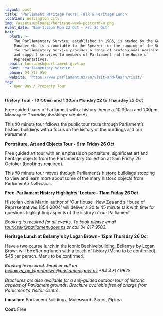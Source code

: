 ```yaml
---
layout: post
title: 'Parliament Heritage Tours, Talk & Heritage Lunch'
location: Wellington City
img: /assets/uploaded/heritage-week-postcard-4.png
event_date: '9am-1:30pm Mon 22 Oct - Fri 26 Oct'
host:
  blurb: >-
    The Parliamentary Service, established in 1985, is headed by the General
    Manager who is accountable to the Speaker for the running of the Service.
    The Parliamentary Service provides a range of professional administrative
    and support services to members of Parliament and the House of
    Representatives.
  email: tour.desk@parliament.govt.nz
  name: 'Parliamentary Service '
  phone: 04 817 950
  website: 'https://www.parliament.nz/en/visit-and-learn/visit/'
tag:
  - Open Day / Property Tour
---
```

**History Tour - 10:30am and 1:30pm Monday 22 to Thursday 25 Oct**

Free guided tours of Parliament with a history theme at 10.30am and 1.30pm Monday to Thursday (bookings required).

This 90 minute tour follows the public tour route through Parliament’s historic buildings with a focus on the history of the buildings and our Parliament.

**Portraiture, Art and Objects Tour - 9am Friday 26 Oct**

Free guided art tour with an emphasis on portraiture, significant art and heritage objects from the Parliamentary Collection at 9am Friday 26 October (bookings required). 

This 90 minute tour moves through Parliament’s historic buildings stopping to view and learn more about some of the many historic objects from Parliament’s Collection.

**Free 'Parliament History Highlights' Lecture - 11am Friday 26 Oct**

Historian John Martin, author of ‘Our House –New Zealand’s House of Representatives 1854-2004’ will deliver a 30 to 45 minute talk with time for questions highlighting aspects of the history of our Parliament.

_Booking is required for all events. To book please email tour.desk@parliament.govt.nz or call 04 817 9503._

**Heritage Lunch at Bellamy's by Logan Brown - 12pm Thursday 26 Oct**

Have a two course lunch in the iconic Beehive building. Bellamys by Logan Brown will be offering lunch with a touch of history.(Menu to be confirmed). $45 per person. Menu to be confirmed. 

_Booking is required. Email or call on bellamys_by_loganbrown@parliament.govt.nz +64 4 817 9678_

_Brochures are also available for a self-guided outdoor tour of historic aspects of Parliament grounds. Brochure available free of charge from Parliament’s Visitor Centre._

**Location:** Parliament Buildings, Molesworth Street, Pipitea

**Cost:** Free
